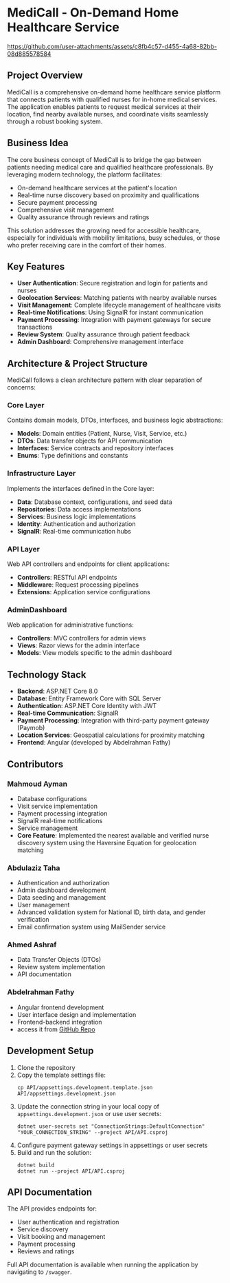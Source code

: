 # MediCall - On-Demand Home Healthcare Service


https://github.com/user-attachments/assets/c8fb4c57-d455-4a68-82bb-08d885578584


## Project Overview

MediCall is a comprehensive on-demand home healthcare service platform that connects patients with qualified nurses for in-home medical services. The application enables patients to request medical services at their location, find nearby available nurses, and coordinate visits seamlessly through a robust booking system.

## Business Idea

The core business concept of MediCall is to bridge the gap between patients needing medical care and qualified healthcare professionals. By leveraging modern technology, the platform facilitates:

- On-demand healthcare services at the patient's location
- Real-time nurse discovery based on proximity and qualifications
- Secure payment processing
- Comprehensive visit management
- Quality assurance through reviews and ratings

This solution addresses the growing need for accessible healthcare, especially for individuals with mobility limitations, busy schedules, or those who prefer receiving care in the comfort of their homes.

## Key Features

- **User Authentication**: Secure registration and login for patients and nurses
- **Geolocation Services**: Matching patients with nearby available nurses
- **Visit Management**: Complete lifecycle management of healthcare visits
- **Real-time Notifications**: Using SignalR for instant communication
- **Payment Processing**: Integration with payment gateways for secure transactions
- **Review System**: Quality assurance through patient feedback
- **Admin Dashboard**: Comprehensive management interface

## Architecture & Project Structure

MediCall follows a clean architecture pattern with clear separation of concerns:

### Core Layer
Contains domain models, DTOs, interfaces, and business logic abstractions:
- **Models**: Domain entities (Patient, Nurse, Visit, Service, etc.)
- **DTOs**: Data transfer objects for API communication
- **Interfaces**: Service contracts and repository interfaces
- **Enums**: Type definitions and constants

### Infrastructure Layer
Implements the interfaces defined in the Core layer:
- **Data**: Database context, configurations, and seed data
- **Repositories**: Data access implementations
- **Services**: Business logic implementations
- **Identity**: Authentication and authorization
- **SignalR**: Real-time communication hubs

### API Layer
Web API controllers and endpoints for client applications:
- **Controllers**: RESTful API endpoints
- **Middleware**: Request processing pipelines
- **Extensions**: Application service configurations

### AdminDashboard
Web application for administrative functions:
- **Controllers**: MVC controllers for admin views
- **Views**: Razor views for the admin interface
- **Models**: View models specific to the admin dashboard

## Technology Stack

- **Backend**: ASP.NET Core 8.0
- **Database**: Entity Framework Core with SQL Server
- **Authentication**: ASP.NET Core Identity with JWT
- **Real-time Communication**: SignalR
- **Payment Processing**: Integration with third-party payment gateway (Paymob)
- **Location Services**: Geospatial calculations for proximity matching
- **Frontend**: Angular (developed by Abdelrahman Fathy)

## Contributors

### Mahmoud Ayman
- Database configurations
- Visit service implementation
- Payment processing integration
- SignalR real-time notifications
- Service management
- **Core Feature**: Implemented the nearest available and verified nurse discovery system using the Haversine Equation for geolocation matching

### Abdulaziz Taha
- Authentication and authorization
- Admin dashboard development
- Data seeding and management
- User management
- Advanced validation system for National ID, birth data, and gender verification
- Email confirmation system using MailSender service

### Ahmed Ashraf
- Data Transfer Objects (DTOs)
- Review system implementation
- API documentation

### Abdelrahman Fathy
- Angular frontend development
- User interface design and implementation
- Frontend-backend integration
- access it from [GitHub Repo](https://github.com/abdofathy883/MediCall)

## Development Setup

1. Clone the repository
2. Copy the template settings file:
   ```
   cp API/appsettings.development.template.json API/appsettings.development.json
   ```
3. Update the connection string in your local copy of `appsettings.development.json` or use user secrets:
   ```
   dotnet user-secrets set "ConnectionStrings:DefaultConnection" "YOUR_CONNECTION_STRING" --project API/API.csproj
   ```
4. Configure payment gateway settings in appsettings or user secrets
5. Build and run the solution:
   ```
   dotnet build
   dotnet run --project API/API.csproj
   ```

## API Documentation

The API provides endpoints for:
- User authentication and registration
- Service discovery
- Visit booking and management
- Payment processing
- Reviews and ratings

Full API documentation is available when running the application by navigating to `/swagger`.

